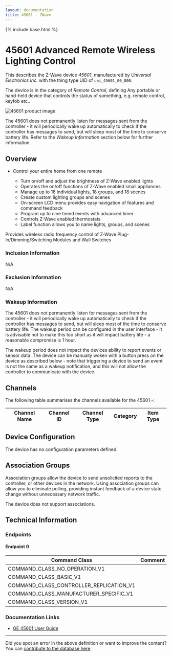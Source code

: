 ```yaml
---
layout: documentation
title: 45601 - ZWave
---
```


{% include base.html %}

# 45601 Advanced Remote Wireless Lighting Control
This describes the Z-Wave device *45601*, manufactured by *Universal Electronics Inc.* with the thing type UID of ```uei_45601_00_000```.

The device is in the category of *Remote Control*, defining Any portable or hand-held device that controls the status of something, e.g. remote control, keyfob etc..

![45601 product image](https://opensmarthouse.org/zwavedatabase/768/image/)


The 45601 does not permanently listen for messages sent from the controller - it will periodically wake up automatically to check if the controller has messages to send, but will sleep most of the time to conserve battery life. Refer to the *Wakeup Information* section below for further information.

## Overview

- Control your entire home from one remote

  * Turn on/off and adjust the brightness of Z-Wave enabled lights
  * Operates the on/off functions of Z-Wave enabled small appliances
  * Manage up to 18 individual lights, 18 groups, and 18 scenes
  * Create custom lighting groups and scenes
  * On-screen LCD menu provides easy navigation of features and command feedback
  * Program up to nine timed events with advanced timer
  * Controls Z-Wave enabled thermostats
  * Label function allows you to name lights, groups, and scenes

Provides wireless radio frequency control of Z-Wave Plug-In/Dimming/Switching Modules and Wall Switches

### Inclusion Information

N/A

### Exclusion Information

N/A

### Wakeup Information

The 45601 does not permanently listen for messages sent from the controller - it will periodically wake up automatically to check if the controller has messages to send, but will sleep most of the time to conserve battery life. The wakeup period can be configured in the user interface - it is advisable not to make this too short as it will impact battery life - a reasonable compromise is 1 hour.

The wakeup period does not impact the devices ability to report events or sensor data. The device can be manually woken with a button press on the device as described below - note that triggering a device to send an event is not the same as a wakeup notification, and this will not allow the controller to communicate with the device.

## Channels

The following table summarises the channels available for the 45601 -:

| Channel Name | Channel ID | Channel Type | Category | Item Type |
|--------------|------------|--------------|----------|-----------|



## Device Configuration

The device has no configuration parameters defined.

## Association Groups

Association groups allow the device to send unsolicited reports to the controller, or other devices in the network. Using association groups can allow you to eliminate polling, providing instant feedback of a device state change without unnecessary network traffic.

The device does not support associations.
## Technical Information

### Endpoints

#### Endpoint 0

| Command Class | Comment |
|---------------|---------|
| COMMAND_CLASS_NO_OPERATION_V1| |
| COMMAND_CLASS_BASIC_V1| |
| COMMAND_CLASS_CONTROLLER_REPLICATION_V1| |
| COMMAND_CLASS_MANUFACTURER_SPECIFIC_V1| |
| COMMAND_CLASS_VERSION_V1| |

### Documentation Links

* [GE 45601 User Guide](https://opensmarthouse.org/zwavedatabase/768/reference/GE-45601-Advanced-ZWave-Remote.pdf)

---

Did you spot an error in the above definition or want to improve the content?
You can [contribute to the database here](https://opensmarthouse.org/zwavedatabase/768).
